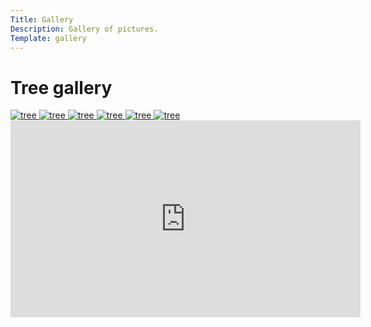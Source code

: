 ```yaml
---
Title: Gallery
Description: Gallery of pictures.
Template: gallery
---
```


Tree gallery
==========================
<div class="gallery">
<a href="%base_url%/image/tree1.jpg" target="_blank">
    <picture class="gallerybox">
        <source media="(min-width: 1024px)" srcset="image/tree1.jpg?w=350">
        <img src="image/tree1.jpg?w=375" alt="tree">
    </picture>
</a>
<a href="%base_url%/image/tree2.jpg" target="_blank">
    <picture class="gallerybox">
        <source media="(min-width: 1024px)" srcset="image/tree2.jpg?w=350">
        <img src="image/tree2.jpg?w=375" alt="tree">
    </picture>
</a>
<a href="%base_url%/image/tree3.jpg" target="_blank">
    <picture class="gallerybox">
        <source media="(min-width: 1024px)" srcset="image/tree3.jpg?w=350">
        <img src="image/tree3.jpg?w=375" alt="tree">
    </picture>
</a>
<a href="%base_url%/image/tree4.jpg" target="_blank">
    <picture class="gallerybox">
        <source media="(min-width: 1024px)" srcset="image/tree4.jpg?w=350">
        <img src="image/tree4.jpg?w=375" alt="tree">
    </picture>
</a>
<a href="%base_url%/image/tree5.jpg" target="_blank">
    <picture class="gallerybox">
        <source media="(min-width: 1024px)" srcset="image/tree5.jpg?w=350">
        <img src="image/tree5.jpg?w=375" alt="tree">
    </picture>
</a>
<a href="%base_url%/image/tree6.jpg" target="_blank">
    <picture class="gallerybox">
        <source media="(min-width: 1024px)" srcset="image/tree6.jpg?w=350">
        <img src="image/tree6.jpg?w=375" alt="tree">
    </picture>
</a>
</div>
<div class="embed-container">
<iframe width="560" height="315" src="https://www.youtube.com/embed/mi2Eb3wt74Y?si=biQj6Id-hMwzZwIu" title="YouTube video player" frameborder="0" allow="accelerometer; autoplay; clipboard-write; encrypted-media; gyroscope; picture-in-picture; web-share" referrerpolicy="strict-origin-when-cross-origin" allowfullscreen></iframe>
</div>

